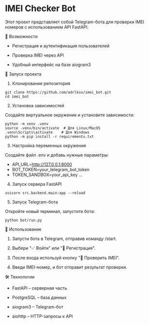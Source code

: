 # IMEI Checker Bot

Этот проект представляет собой Telegram-бота для проверки IMEI номеров с использованием API FastAPI.

📌 Возможности

- Регистрация и аутентификация пользователей

- Проверка IMEI через API

- Удобный интерфейс на базе aiogram3

🚀 Запуск проекта

1. Клонирование репозитория
```
git clone https://github.com/adrlksv/imei_bot.git
cd imei_bot
```
2. Установка зависимостей

Создайте виртуальное окружение и установите зависимости:
```
python -m venv .venv
source .venv/bin/activate  # Для Linux/MacOS
.venv\Scripts\activate    # Для Windows
python -m pip install -r requirements.txt
```
3. Настройка переменных окружения

Создайте файл .env и добавь нужные параметры:

- API_URL=http://127.0.0.1:8000
- BOT_TOKEN=your_telegram_bot_token 
- TOKEN_SANDBOX=your_api_key
...

4. Запуск сервера FastAPI
```
uvicorn src.backend.main:app --reload
```

5. Запуск Telegram-бота

Откройте новый терминал, запустите бота:
```
python bot/run.py
```
📖 Использование

1. Запусти бота в Telegram, отправив команду /start.

2. Выбери "✅ Войти" или "👤 Регистрация".

3. После входа используй кнопку "🔎 Проверить IMEI".

4. Введи IMEI-номер, и бот отправит результат проверки.

🛠 Технологии

- FastAPI – серверная часть

- PostgreSQL – база данных

- aiogram3 – Telegram-бот

- aiohttp – HTTP-запросы к API

